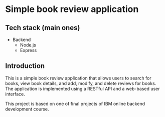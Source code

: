 # Simple book review application

## Tech stack (main ones)

- Backend
  - Node.js
  - Express

## Introduction

This is a simple book review application that allows users to search for books, view book details, and add, modify, and delete reviews for books. The application is implemented using a RESTful API and a web-based user interface.

This project is based on one of final projects of IBM online backend development course.
